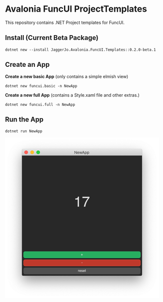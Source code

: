# Avalonia FuncUI ProjectTemplates

This repository contains .NET Project templates for FuncUI. 

## Install (Current Beta Package)

```
dotnet new --install JaggerJo.Avalonia.FuncUI.Templates::0.2.0-beta.1
```

## Create an App

**Create a new basic App** (only contains a simple elmish view)

```
dotnet new funcui.basic -n NewApp
```

**Create a new full App** (contains a Style.xaml file and other extras.)

```
dotnet new funcui.full -n NewApp
```

## Run the App

```
dotnet run NewApp
```

![](img/NewApp_screenshot.png)
